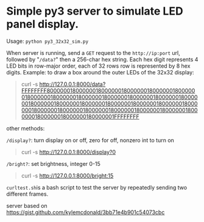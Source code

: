 


# Simple py3 server to simulate LED panel display.

Usage: `python py3_32x32_sim.py`


When server is running, send a `GET` request to the `http://ip:port`
url, followed by "`/data?`" then a 256-char hex string. Each hex digit
represents 4 LED bits in row-major order, each of 32 rows row is
represented by 8 hex digits.  Example: to  draw a box around the
outer LEDs of the 32x32 display:

> curl -s http://127.0.0.1:8000/data?FFFFFFFF800000018000000180000001800000018000000180000001800000018000000180000001800000018000000180000001800000018000000180000001800000018000000180000001800000018000000180000001800000018000000180000001800000018000000180000001800000018000000180000001FFFFFFFF

other methods:

`/display?`: turn display on or off, zero for off, nonzero int to turn on
> curl -s http://127.0.0.1:8000/display?0

`/bright?`: set brightness, integer 0-15
>curl -s http://127.0.0.1:8000/bright:15

`curltest.sh`is a bash script to test the server by repeatedly sending two different frames. 

server based on https://gist.github.com/kylemcdonald/3bb71e4b901c54073cbc
